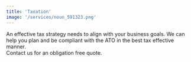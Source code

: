 ```yaml
---
title: 'Taxation'
image: '/services/noun_591323.png'
---
```


An effective tax strategy needs to align with your business goals. We can help you plan and be compliant with the ATO in the best tax effective manner. 
<br/>
Contact us for an obligation free quote.
